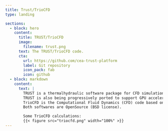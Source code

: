 ```yaml
---
title: Trust/TrioCFD
type: landing

sections:
  - block: hero
    content:
      title: TRUST/TrioCFD
      image:
        filename: trust.png
      text: The TRUST/TrioCFD code.
      cta:
        url: https://github.com/cea-trust-platform
        label: Git repository
        icon_pack: fab
        icon: github    
  - block: markdown
    content:
      text: |
        TRUST is a thermalhydraulic software package for CFD simulations. This software was originally designed for conduction, incompressible single-phase, and Low Mach Number (LMN) flows with a robust Weakly-Compressible (WC) multi-species solver. However, a huge effort has been conducted recently, and now TRUST is able to simulate real compressible multi-phase flows.
        TRUST is also being progressively ported to support GPU acceleration (NVidia/AMD).
        TrioCFD is the Computational Fluid Dynamics (CFD) code based on the TRUST platform. The code contains Front_Tracking, Radiation, ALE for fluid/structure interactions and Turbulence LES & RANS models.
        Both softwares are OpenSource (BSD license).

        Some TrioCFD calculations:
        {{< figure src="triocfd.png" width="100%" >}}
---
```

